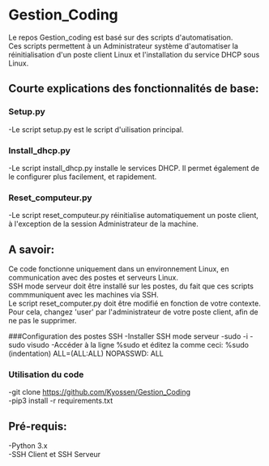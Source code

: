 # Gestion_Coding


Le repos Gestion_coding est basé sur des scripts d'automatisation.    
Ces scripts permettent à un Administrateur système d'automatiser la réinitialisation d'un poste client Linux et l'installation du service DHCP sous Linux.


## Courte explications des fonctionnalités de base:

### Setup.py
-Le script setup.py est le script d'uilisation principal.

### Install_dhcp.py
-Le script install_dhcp.py installe le services DHCP. Il permet également de le configurer plus facilement, et rapidement.

### Reset_computeur.py
-Le script reset_computeur.py réinitialise automatiquement un poste client, à l'exception de la session Administrateur de la machine.


## A savoir:
Ce code fonctionne uniquement dans un environnement Linux, en communication avec des postes et serveurs Linux.    
SSH mode serveur doit être installé sur les postes, du fait que ces scripts commmuniquent avec les machines via SSH.    
Le script reset_computer.py doit être modifié en fonction de votre contexte. Pour cela, changez 'user' par l'administrateur de votre poste client, afin de ne pas le supprimer.    

###Configuration des postes SSH
-Installer SSH mode serveur
-sudo -i 
-sudo visudo
-Accéder à la ligne %sudo et éditez la comme ceci:
  %sudo (indentation) ALL=(ALL:ALL) NOPASSWD: ALL

### Utilisation du code
-git clone https://github.com/Kyossen/Gestion_Coding       
-pip3 install -r requirements.txt   

## Pré-requis:     
-Python 3.x       
-SSH Client et SSH Serveur  
